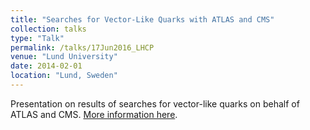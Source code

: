 ```yaml
---
title: "Searches for Vector-Like Quarks with ATLAS and CMS"
collection: talks
type: "Talk"
permalink: /talks/17Jun2016_LHCP
venue: "Lund University"
date: 2014-02-01
location: "Lund, Sweden"
---
```


Presentation on results of searches for vector-like quarks on behalf of ATLAS and CMS.
[More information here](https://indico.cern.ch/event/442390/timetable/#310-searches-for-vector-like-q).

